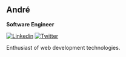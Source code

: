 ## André

**Software Engineer**

[![Linkedin](https://img.shields.io/badge/linkedin-%20-%230A66C2?style=for-the-badge&logo=linkedin)](https://linkedin.com/in/andrephillipe) [![Twitter](https://img.shields.io/badge/twitter-%20-%231DA1F2?style=for-the-badge&logo=twitter&logoColor=white)](https://twitter.com/andrepboliveira)

Enthusiast of web development technologies.
